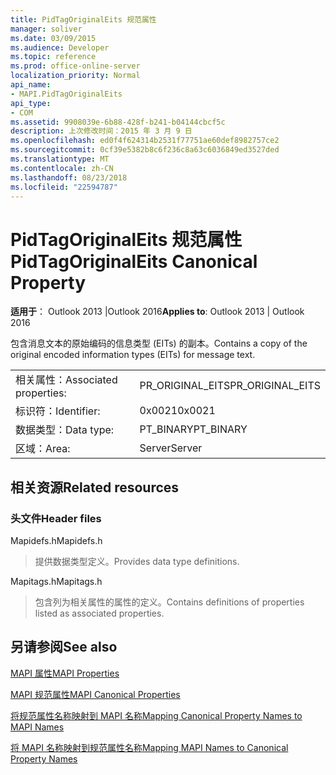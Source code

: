 ```yaml
---
title: PidTagOriginalEits 规范属性
manager: soliver
ms.date: 03/09/2015
ms.audience: Developer
ms.topic: reference
ms.prod: office-online-server
localization_priority: Normal
api_name:
- MAPI.PidTagOriginalEits
api_type:
- COM
ms.assetid: 9908039e-6b88-428f-b241-b04144cbcf5c
description: 上次修改时间：2015 年 3 月 9 日
ms.openlocfilehash: ed0f4f624314b2531f77751ae60def8982757ce2
ms.sourcegitcommit: 0cf39e5382b8c6f236c8a63c6036849ed3527ded
ms.translationtype: MT
ms.contentlocale: zh-CN
ms.lasthandoff: 08/23/2018
ms.locfileid: "22594787"
---
```

# <a name="pidtagoriginaleits-canonical-property"></a><span data-ttu-id="5445c-103">PidTagOriginalEits 规范属性</span><span class="sxs-lookup"><span data-stu-id="5445c-103">PidTagOriginalEits Canonical Property</span></span>

  
  
<span data-ttu-id="5445c-104">**适用于**： Outlook 2013 |Outlook 2016</span><span class="sxs-lookup"><span data-stu-id="5445c-104">**Applies to**: Outlook 2013 | Outlook 2016</span></span> 
  
<span data-ttu-id="5445c-105">包含消息文本的原始编码的信息类型 (EITs) 的副本。</span><span class="sxs-lookup"><span data-stu-id="5445c-105">Contains a copy of the original encoded information types (EITs) for message text.</span></span>
  
|||
|:-----|:-----|
|<span data-ttu-id="5445c-106">相关属性：</span><span class="sxs-lookup"><span data-stu-id="5445c-106">Associated properties:</span></span>  <br/> |<span data-ttu-id="5445c-107">PR_ORIGINAL_EITS</span><span class="sxs-lookup"><span data-stu-id="5445c-107">PR_ORIGINAL_EITS</span></span>  <br/> |
|<span data-ttu-id="5445c-108">标识符：</span><span class="sxs-lookup"><span data-stu-id="5445c-108">Identifier:</span></span>  <br/> |<span data-ttu-id="5445c-109">0x0021</span><span class="sxs-lookup"><span data-stu-id="5445c-109">0x0021</span></span>  <br/> |
|<span data-ttu-id="5445c-110">数据类型：</span><span class="sxs-lookup"><span data-stu-id="5445c-110">Data type:</span></span>  <br/> |<span data-ttu-id="5445c-111">PT_BINARY</span><span class="sxs-lookup"><span data-stu-id="5445c-111">PT_BINARY</span></span>  <br/> |
|<span data-ttu-id="5445c-112">区域：</span><span class="sxs-lookup"><span data-stu-id="5445c-112">Area:</span></span>  <br/> |<span data-ttu-id="5445c-113">Server</span><span class="sxs-lookup"><span data-stu-id="5445c-113">Server</span></span>  <br/> |
   
## <a name="related-resources"></a><span data-ttu-id="5445c-114">相关资源</span><span class="sxs-lookup"><span data-stu-id="5445c-114">Related resources</span></span>

### <a name="header-files"></a><span data-ttu-id="5445c-115">头文件</span><span class="sxs-lookup"><span data-stu-id="5445c-115">Header files</span></span>

<span data-ttu-id="5445c-116">Mapidefs.h</span><span class="sxs-lookup"><span data-stu-id="5445c-116">Mapidefs.h</span></span>
  
> <span data-ttu-id="5445c-117">提供数据类型定义。</span><span class="sxs-lookup"><span data-stu-id="5445c-117">Provides data type definitions.</span></span>
    
<span data-ttu-id="5445c-118">Mapitags.h</span><span class="sxs-lookup"><span data-stu-id="5445c-118">Mapitags.h</span></span>
  
> <span data-ttu-id="5445c-119">包含列为相关属性的属性的定义。</span><span class="sxs-lookup"><span data-stu-id="5445c-119">Contains definitions of properties listed as associated properties.</span></span>
    
## <a name="see-also"></a><span data-ttu-id="5445c-120">另请参阅</span><span class="sxs-lookup"><span data-stu-id="5445c-120">See also</span></span>



[<span data-ttu-id="5445c-121">MAPI 属性</span><span class="sxs-lookup"><span data-stu-id="5445c-121">MAPI Properties</span></span>](mapi-properties.md)
  
[<span data-ttu-id="5445c-122">MAPI 规范属性</span><span class="sxs-lookup"><span data-stu-id="5445c-122">MAPI Canonical Properties</span></span>](mapi-canonical-properties.md)
  
[<span data-ttu-id="5445c-123">将规范属性名称映射到 MAPI 名称</span><span class="sxs-lookup"><span data-stu-id="5445c-123">Mapping Canonical Property Names to MAPI Names</span></span>](mapping-canonical-property-names-to-mapi-names.md)
  
[<span data-ttu-id="5445c-124">将 MAPI 名称映射到规范属性名称</span><span class="sxs-lookup"><span data-stu-id="5445c-124">Mapping MAPI Names to Canonical Property Names</span></span>](mapping-mapi-names-to-canonical-property-names.md)

